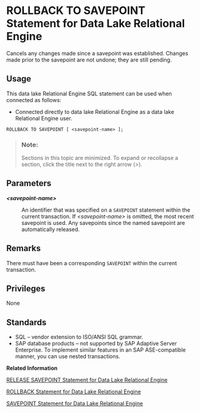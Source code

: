 <!-- loioa6242a7684f210158944f38f0146ea62 -->

# ROLLBACK TO SAVEPOINT Statement for Data Lake Relational Engine

Cancels any changes made since a savepoint was established. Changes made prior to the savepoint are not undone; they are still pending.



<a name="loioa6242a7684f210158944f38f0146ea62__section_ovp_dvr_znb"/>

## Usage

This data lake Relational Engine SQL statement can be used when connected as follows:

-   Connected directly to data lake Relational Engine as a data lake Relational Engine user.



```
ROLLBACK TO SAVEPOINT [ <savepoint-name> ];
```



> ### Note:  
> Sections in this topic are minimized. To expand or recollapse a section, click the title next to the right arrow \(*\>*\).



<a name="loioa6242a7684f210158944f38f0146ea62__IQ_Parameters"/>

## Parameters


<dl>
<dt><b>

*<savepoint-name\>*

</b></dt>
<dd>

An identifier that was specified on a `SAVEPOINT` statement within the current transaction. If *<savepoint-name\>* is omitted, the most recent savepoint is used. Any savepoints since the named savepoint are automatically released.



</dd>
</dl>



<a name="loioa6242a7684f210158944f38f0146ea62__section_hp2_y2x_ccb"/>

## Remarks

There must have been a corresponding `SAVEPOINT` within the current transaction.



<a name="loioa6242a7684f210158944f38f0146ea62__IQ_Permissions"/>

## Privileges

None



<a name="loioa6242a7684f210158944f38f0146ea62__IQ_Standards"/>

## Standards

-   SQL – vendor extension to ISO/ANSI SQL grammar.
-   SAP database products – not supported by SAP Adaptive Server Enterprise. To implement similar features in an SAP ASE-compatible manner, you can use nested transactions.

**Related Information**  


[RELEASE SAVEPOINT Statement for Data Lake Relational Engine](release-savepoint-statement-for-data-lake-relational-engine-a622de8.md "Releases a savepoint within the current transaction.")

[ROLLBACK Statement for Data Lake Relational Engine](rollback-statement-for-data-lake-relational-engine-a623fa5.md "Undoes any changes made since the last COMMIT or ROLLBACK.")

[SAVEPOINT Statement for Data Lake Relational Engine](savepoint-statement-for-data-lake-relational-engine-a624878.md "Establishes a savepoint within the current transaction.")

